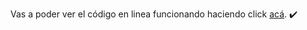 Vas a poder ver el código en linea funcionando haciendo click <a href="http://clasesiete.fedevcode.com/" target="_blank">acá</a>. ✔️
